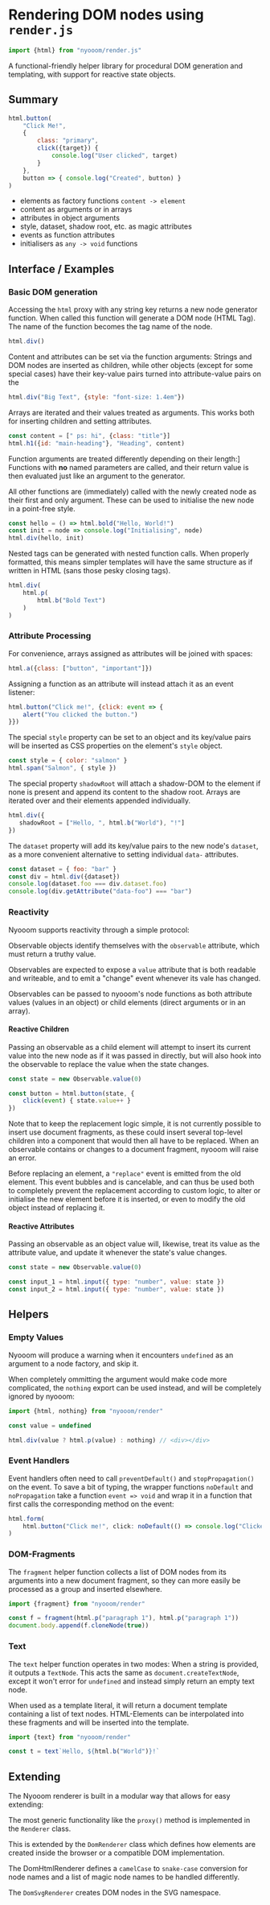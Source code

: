 # Rendering DOM nodes using `render.js`

```js
import {html} from "nyooom/render.js"
```

A functional-friendly helper library for procedural DOM generation and templating, with support for reactive state objects.

## Summary

```js
html.button(
	"Click Me!",
	{
		class: "primary",
		click({target}) {
			console.log("User clicked", target)
		}
	},
	button => { console.log("Created", button) }
)
```

* elements as factory functions `content -> element`
* content as arguments or in arrays
* attributes in object arguments
* style, dataset, shadow root, etc. as magic attributes
* events as function attributes
* initialisers as `any -> void` functions

## Interface / Examples

### Basic DOM generation

Accessing the `html` proxy with any string key returns a new node generator function.
When called this function will generate a DOM node (HTML Tag).
The name of the function becomes the tag name of the node.

```js
html.div()
```

Content and attributes can be set via the function arguments:
Strings and DOM nodes are inserted as children, while other objects (except for some special cases) have their key-value pairs turned into attribute-value pairs on the 

```js
html.div("Big Text", {style: "font-size: 1.4em"})
```

Arrays are iterated and their values treated as arguments.
This works both for inserting children and setting attributes.

```js
const content = [" ps: hi", {class: "title"}]
html.h1({id: "main-heading"}, "Heading", content)
```

Function arguments are treated differently depending on their length:]
Functions with **no** named parameters are called, and their return value is then evaluated just like an argument to the generator.

All other functions are (immediately) called with the newly created node as their first and only argument.
These can be used to initialise the new node in a point-free style.

```js
const hello = () => html.bold("Hello, World!")
const init = node => console.log("Initialising", node)
html.div(hello, init)
```

Nested tags can be generated with nested function calls.
When properly formatted, this means simpler templates will have the same structure as if written in HTML (sans those pesky closing tags).

```js
html.div(
    html.p(
        html.b("Bold Text")
    )
)
```

### Attribute Processing

For convenience, arrays assigned as attributes will be joined with spaces:

```js
html.a({class: ["button", "important"]})
```

Assigning a function as an attribute will instead attach it as an event listener:

```js
html.button("Click me!", {click: event => {
    alert("You clicked the button.")
}})
```

The special `style` property can be set to an object and its key/value pairs will be inserted as CSS properties on the element's `style` object.

```js
const style = { color: "salmon" }
html.span("Salmon", { style })
```

The special property `shadowRoot` will attach a shadow-DOM to the element if none is present and append its content to the shadow root.
Arrays are iterated over and their elements appended individually.

```js
html.div({
   shadowRoot = ["Hello, ", html.b("World"), "!"]
})
```

The `dataset` property will add its key/value pairs to the new node's `dataset`,
as a more convenient alternative to setting individual `data-` attributes.

```js
const dataset = { foo: "bar" }
const div = html.div({dataset})
console.log(dataset.foo === div.dataset.foo)
console.log(div.getAttribute("data-foo") === "bar")
```

### Reactivity

Nyooom supports reactivity through a simple protocol:

Observable objects identify themselves with the `observable` attribute,
which must return a truthy value.

Observables are expected to expose a `value` attribute that is both readable and writeable,
and to emit a "change" event whenever its vale has changed.

Observables can be passed to nyooom's node functions as both
attribute values (values in an object) or
child elements (direct arguments or in an array).

#### Reactive Children

Passing an observable as a child element will attempt to insert its current
value into the new node as if it was passed in directly, but will also hook into
the observable to replace the value when the state changes.

```js
const state = new Observable.value(0)

const button = html.button(state, {
	click(event) { state.value++ }
})
```

Note that to keep the replacement logic simple, it is not currently possible to
insert use document fragments, as these could insert several top-level children
into a component that would then all have to be replaced. When an observable
contains or changes to a document fragment, nyooom will raise an error.

Before replacing an element, a `"replace"` event is emitted from the old
element. This event bubbles and is cancelable, and can thus be used both to
completely prevent the replacement according to custom logic, to alter or
initialise the new element before it is inserted, or even to modify the old
object instead of replacing it.

#### Reactive Attributes

Passing an observable as an object value will, likewise, treat its value as the
attribute value, and update it whenever the state's value changes.

```js
const state = new Observable.value(0)

const input_1 = html.input({ type: "number", value: state })
const input_2 = html.input({ type: "number", value: state })
```

## Helpers

### Empty Values

Nyooom will produce a warning when it encounters `undefined` as an argument to a
node factory, and skip it.

When completely ommitting the argument would make code more complicated, the
`nothing` export can be used instead, and will be completely ignored by nyooom:

```js
import {html, nothing} from "nyooom/render"

const value = undefined

html.div(value ? html.p(value) : nothing) // <div></div>
```

### Event Handlers

Event handlers often need to call `preventDefault()` and `stopPropagation()` on
the event. To save a bit of typing, the wrapper functions `noDefault` and
`noPropagation` take a function `event => void` and wrap it in a function that
first calls the corresponding method on the event:

```js
html.form(
	html.button("Click me!", click: noDefault(() => console.log("Clicked!")))
)
```

### DOM-Fragments

The `fragment` helper function collects a list of DOM nodes from its arguments
into a new document fragment, so they can more easily be processed as a group
and inserted elsewhere.

```js
import {fragment} from "nyooom/render"

const f = fragment(html.p("paragraph 1"), html.p("paragraph 1"))
document.body.append(f.cloneNode(true))
```

### Text

The `text` helper function operates in two modes: When a string is provided, it
outputs a `TextNode`. This acts the same as `document.createTextNode`, except it
won't error for `undefined` and instead simply return an empty text node.

When used as a template literal, it will return a document template containing a
list of text nodes. HTML-Elements can be interpolated into these fragments and
will be inserted into the template.

```js
import {text} from "nyooom/render"

const t = text`Hello, ${html.b("World")}!`
```

## Extending

The Nyooom renderer is built in a modular way that allows for easy extending:

The most generic functionality like the `proxy()` method is implemented in the
`Renderer` class.

This is extended by the `DomRenderer` class which defines how
elements are created inside the browser or a compatible DOM implementation.

The DomHtmlRenderer defines a `camelCase` to `snake-case` conversion for node
names and a list of magic node names to be handled differently.

The `DomSvgRenderer` creates DOM nodes in the SVG namespace.
